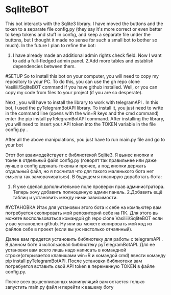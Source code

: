 # SqliteBOT

This bot interacts with the Sqlite3 library.
I have moved the buttons and the token to a separate file config.py (they say it's more correct or even better to keep tokens and stuff in config,
and keep a separate file under the buttons, but I thought it made no sense for such a small bot to bother so much).
In the future I plan to refine the bot: 
1. I have already made an additional admin rights check field. 
Now I want to add a full-fledged admin panel. 
2.Add more tables and establish dependencies between them.

#SETUP
So to install this bot on your computer, you will need to copy my repository to your PC. 
To do this, you can use the gh repo clone Vasiliii/SqliteBOT command if you have github installed. 
Well, or you can copy my code from files to your project (if you are so desperate).

Next , you will have to install the library to work with telegramAPI . 
In this bot, I used the pyTelegramBotAPI library.
To install it, you just need to write in the command line (opens with the win+R keys and the cmd command) enter the pip install pyTelegramBotAPI command. 
After installing the library, you will need to insert your API token into the TOKEN variable in the file config.py .

After all the above manipulations, you just have to run main.py file and go to your bot

Этот бот взаимодействует с библиотекой Sqlite3.
Я вынес кнопки и токен в отдельный файл config.py (говорят так правильнее или даже лучше в config  держать токены и прочее,
а под кнопки держать отдельный файл, но я посчитал что для такого маленького бота нет смысла так заморачиваться).
В будущем я планирую доработать бота:
1. Я уже сделал дополнительное поле проверки прав администратора. 
Теперь хочу  добавить полноценную админ панель.
2.Добавить ещё  таблиц и установить между ними зависимости.

#УСТАНОВКА
Итак для установки этого бота к себе на компьютер вам потребуется скопировать мой репозиторий себе на  ПК. 
Для этого вы можете воспользоваться командой gh repo clone Vasiliii/SqliteBOT если у вас установлен github. 
Ну или вы можете копировать мой код из файлов себе в проект (если вы уж настолько отчаянный).

Далее вам придется установить библиотеку для работы с telegramAPI . 
В данном  боте я использовал библиотеку pyTelegramBotAPI.
Для ее установки вам всего лишь надо написать в командной строке(открывается клавишами win+R и командой cmd) ввести команду pip install pyTelegramBotAPI. 
После установки библиотеки вам потребуется вставить свой API token в переменную   TOKEN в файле config.py.

После всех вышеописанных манипуляций вам остается только запустить main.py файл и перейти к вашему боту 

